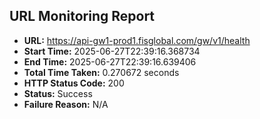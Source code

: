 ## URL Monitoring Report

- **URL:** https://api-gw1-prod1.fisglobal.com/gw/v1/health
- **Start Time:** 2025-06-27T22:39:16.368734
- **End Time:** 2025-06-27T22:39:16.639406
- **Total Time Taken:** 0.270672 seconds
- **HTTP Status Code:** 200
- **Status:** Success
- **Failure Reason:** N/A
